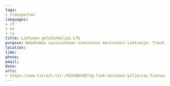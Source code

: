 ```yaml
---
tags:
- transportas
languages:
- lt
- en
- ru
title: Lietuvos geležinkeliai LTG
purpose: Nemokamas susisiekimas vietiniais maršrutais Lietuvoje. Traukiniuose arba bilietų kasose pateikti Ukrainos pasą ar asmens tapatybės kortelę, vaikams – gimimo liudijimą.  
location: 
time: 
phone: 
email: 
date: 
urls:
- https://www.litrail.lt/-/%E2%80%9Eltg-link-ukrainos-pilieciai-lietuvoje-traukiniais-gales-vykti-nemokamai
---
```


